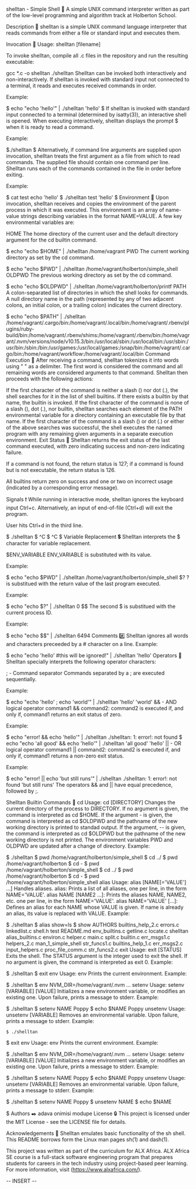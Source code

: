 shelltan - Simple Shell 🐚
A simple UNIX command interpreter written as part of the low-level programming and algorithm track at Holberton School.

Description 💬
shelltan is a simple UNIX command language interpreter that reads commands from either a file or standard input and executes them.

Invocation 🏃
Usage: shelltan [filename]

To invoke shelltan, compile all .c files in the repository and run the resulting executable:

gcc *.c -o shelltan
./shelltan
Shelltan can be invoked both interactively and non-interactively. If shelltan is invoked with standard input not connected to a terminal, it reads and executes received commands in order.

Example:

$ echo "echo 'hello'" | ./shelltan
'hello'
$
If shelltan is invoked with standard input connected to a terminal (determined by isatty(3)), an interactive shell is opened. When executing interactively, shelltan displays the prompt $ when it is ready to read a command.

Example:

$./shelltan
$
Alternatively, if command line arguments are supplied upon invocation, shelltan treats the first argument as a file from which to read commands. The supplied file should contain one command per line. Shelltan runs each of the commands contained in the file in order before exiting.

Example:

$ cat test
echo 'hello'
$ ./shelltan test
'hello'
$
Environment 🌳
Upon invocation, shelltan receives and copies the environment of the parent process in which it was executed. This environment is an array of name-value strings describing variables in the format NAME=VALUE. A few key environmental variables are:

HOME
The home directory of the current user and the default directory argument for the cd builtin command.

$ echo "echo $HOME" | ./shelltan
/home/vagrant
PWD
The current working directory as set by the cd command.

$ echo "echo $PWD" | ./shelltan
/home/vagrant/holberton/simple_shell
OLDPWD
The previous working directory as set by the cd command.

$ echo "echo $OLDPWD" | ./shelltan
/home/vagrant/holberton/printf
PATH
A colon-separated list of directories in which the shell looks for commands. A null directory name in the path (represented by any of two adjacent colons, an initial colon, or a trailing colon) indicates the current directory.

$ echo "echo $PATH" | ./shelltan
/home/vagrant/.cargo/bin:/home/vagrant/.local/bin:/home/vagrant/.rbenv/plugins/ruby-build/bin:/home/vagrant/.rbenv/shims:/home/vagrant/.rbenv/bin:/home/vagrant/.nvm/versions/node/v10.15.3/bin:/usr/local/sbin:/usr/local/bin:/usr/sbin:/usr/bin:/sbin:/bin:/usr/games:/usr/local/games:/snap/bin:/home/vagrant/.cargo/bin:/home/vagrant/workflow:/home/vagrant/.local/bin
Command Execution 🔪
After receiving a command, shelltan tokenizes it into words using " " as a delimiter. The first word is considered the command and all remaining words are considered arguments to that command. Shelltan then proceeds with the following actions:

If the first character of the command is neither a slash (\) nor dot (.), the shell searches for it in the list of shell builtins. If there exists a builtin by that name, the builtin is invoked.
If the first character of the command is none of a slash (\), dot (.), nor builtin, shelltan searches each element of the PATH environmental variable for a directory containing an executable file by that name.
If the first character of the command is a slash (\) or dot (.) or either of the above searches was successful, the shell executes the named program with any remaining given arguments in a separate execution environment.
Exit Status 👋
Shelltan returns the exit status of the last command executed, with zero indicating success and non-zero indicating failure.

If a command is not found, the return status is 127; if a command is found but is not executable, the return status is 126.

All builtins return zero on success and one or two on incorrect usage (indicated by a corresponding error message).

Signals ❗
While running in interactive mode, shelltan ignores the keyboard input Ctrl+c. Alternatively, an input of end-of-file (Ctrl+d) will exit the program.

User hits Ctrl+d in the third line.

$ ./shelltan
$ ^C
$ ^C
$
Variable Replacement 💲
Shelltan interprets the $ character for variable replacement.

$ENV_VARIABLE
ENV_VARIABLE is substituted with its value.

Example:

$ echo "echo $PWD" | ./shelltan
/home/vagrant/holberton/simple_shell
$?
? is substitued with the return value of the last program executed.

Example:

$ echo "echo $?" | ./shelltan
0
$$
The second $ is substitued with the current process ID.

Example:

$ echo "echo $$" | ./shelltan
6494
Comments #️⃣
Shelltan ignores all words and characters preceeded by a # character on a line.
Example:

$ echo "echo 'hello' #this will be ignored!" | ./shelltan
'hello'
Operators 🎸
Shelltan specially interprets the following operator characters:

; - Command separator
Commands separated by a ; are executed sequentially.

Example:

$ echo "echo 'hello' ; echo 'world'" | ./shelltan
'hello'
'world'
&& - AND logical operator
command1 && command2: command2 is executed if, and only if, command1 returns an exit status of zero.

Example:

$ echo "error! && echo 'hello'" | ./shelltan
./shelltan: 1: error!: not found
$ echo "echo 'all good' && echo 'hello'" | ./shelltan
'all good'
'hello'
|| - OR logical operator
command1 || command2: command2 is executed if, and only if, command1 returns a non-zero exit status.

Example:

$ echo "error! || echo 'but still runs'" | ./shelltan
./shelltan: 1: error!: not found
'but still runs'
The operators && and || have equal precedence, followed by ;.

Shelltan Builtin Commands 🔩
cd
Usage: cd [DIRECTORY]
Changes the current directory of the process to DIRECTORY.
If no argument is given, the command is interpreted as cd $HOME.
If the argument - is given, the command is interpreted as cd $OLDPWD and the pathname of the new working directory is printed to standad output.
If the argument, -- is given, the command is interpreted as cd $OLDPWD but the pathname of the new working directory is not printed.
The environment variables PWD and OLDPWD are updated after a change of directory.
Example:

$ ./shelltan
$ pwd
/home/vagrant/holberton/simple_shell
$ cd ../
$ pwd
/home/vagrant/holberton
$ cd -
$ pwd
/home/vagrant/holberton/simple_shell
 $ cd ../
$ pwd
/home/vagrant/holberton
$ cd -
$ pwd
/home/vagrant/holberton/simple_shell
alias
Usage: alias [NAME[='VALUE'] ...]
Handles aliases.
alias: Prints a list of all aliases, one per line, in the form NAME='VALUE'.
alias NAME [NAME2 ...]: Prints the aliases NAME, NAME2, etc. one per line, in the form NAME='VALUE'.
alias NAME='VALUE' [...]: Defines an alias for each NAME whose VALUE is given. If name is already an alias, its value is replaced with VALUE.
Example:

$ ./shelltan
$ alias show=ls
$ show
AUTHORS            builtins_help_2.c  errors.c         linkedlist.c        shell.h       test
README.md          env_builtins.c     getline.c        locate.c            shelltan
alias_builtins.c   environ.c          helper.c         main.c              split.c
builtin.c          err_msgs1.c        helpers_2.c      man_1_simple_shell  str_funcs1.c
builtins_help_1.c  err_msgs2.c        input_helpers.c  proc_file_comm.c    str_funcs2.c
exit
Usage: exit [STATUS]
Exits the shell.
The STATUS argument is the integer used to exit the shell.
If no argument is given, the command is interpreted as exit 0.
Example:

$ ./shelltan
$ exit
env
Usage: env
Prints the current environment.
Example:

$ ./shelltan
$ env
NVM_DIR=/home/vagrant/.nvm
...
setenv
Usage: setenv [VARIABLE] [VALUE]
Initializes a new environment variable, or modifies an existing one.
Upon failure, prints a message to stderr.
Example:

$ ./shelltan
$ setenv NAME Poppy
$ echo $NAME
Poppy
unsetenv
Usage: unsetenv [VARIABLE]
Removes an environmental variable.
Upon failure, prints a message to stderr.
Example:

    $ ./shelltan
$ exit
env
Usage: env
Prints the current environment.
Example:

$ ./shelltan
$ env
NVM_DIR=/home/vagrant/.nvm
...
setenv
Usage: setenv [VARIABLE] [VALUE]
Initializes a new environment variable, or modifies an existing one.
Upon failure, prints a message to stderr.
Example:

$ ./shelltan
$ setenv NAME Poppy
$ echo $NAME
Poppy
unsetenv
Usage: unsetenv [VARIABLE]
Removes an environmental variable.
Upon failure, prints a message to stderr.
Example:

$ ./shelltan
$ setenv NAME Poppy
$ unsetenv NAME
$ echo $NAME

$
Authors ✒️
adava onimisi <nomynameisjames>
modupe <ehimosan modupe>
License 🔒
This project is licensed under the MIT License - see the LICENSE file for details.

Acknowledgements 🙏
Shelltan emulates basic functionality of the sh shell. This README borrows form the Linux man pages sh(1) and dash(1).

This project was written as part of the curriculum for ALX Africa. ALX Africa SE course is a full-stack software engineering program that prepares students for careers in the tech industry using project-based peer learning. For more information, visit (https://www.alxafrica.com/).
               
  
-- INSERT --

